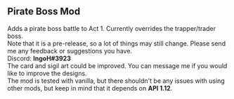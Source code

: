 ## Pirate Boss Mod ##
Adds a pirate boss battle to Act 1. Currently overrides the trapper/trader boss.<br>
Note that it is a pre-release, so a lot of things may still change. Please send me any feedback or suggestions you have.<br>
Discord: **IngoH#3923**<br>
The card and sigil art could be improved. You can message me if you would like to improve the designs.<br>
The mod is tested with vanilla, but there shouldn't be any issues with using other mods, but keep in mind that it depends on **API 1.12**.
